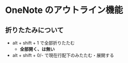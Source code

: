 # OneNote のアウトライン機能

## 折りたたみについて
- alt + shift + 1 で全部折りたたむ
    - **全部開く、は無い**
- alt + shift + 0/- で現在行配下のみたたむ・展開する

